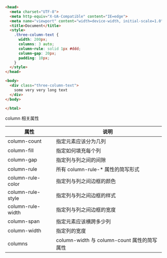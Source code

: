```html
<head>
  <meta charset="UTF-8">
  <meta http-equiv="X-UA-Compatible" content="IE=edge">
  <meta name="viewport" content="width=device-width, initial-scale=1.0">
  <title>Document</title>
  <style>
    .three-column-text {
      width: 200px;
      columns: 3 auto;
      column-rule: solid 1px #ddd;
      column-gap: 20px;
      padding: 10px;
    }
  </style>
</head>

<body>
  <div class="three-column-text">
    some very very long text
  </div>
</body>

</html>
```

column 相关属性

|属性|说明|
|-|-|
|column-count|指定元素应该分为几列|
|column-fill|指定如何填充每个列|
|column-gap|指定列与列之间的间隙|
|column-rule|所有 column-rule-* 属性的简写形式|
|column-rule-color|指定列与列之间边框的颜色|
|column-rule-style|指定列与列之间边框的样式|
|column-rule-width|指定列与列之间边框的宽度|
|column-span|指定元素应该横跨多少列|
|column-width|指定列的宽度|
|columns|column-width 与 column-count 属性的简写属性|